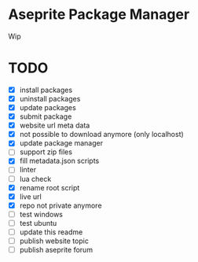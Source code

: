 # Aseprite Package Manager

Wip

# TODO
- [x] install packages
- [x] uninstall packages
- [x] update packages
- [x] submit package
- [x] website url meta data
- [x] not possible to download anymore (only localhost)
- [x] update package manager
- [ ] support zip files 
- [x] fill metadata.json scripts
- [ ] linter
- [ ] lua check
- [x] rename root script
- [x] live url
- [x] repo not private anymore
- [ ] test windows
- [ ] test ubuntu
- [ ] update this readme
- [ ] publish website topic
- [ ] publish aseprite forum
